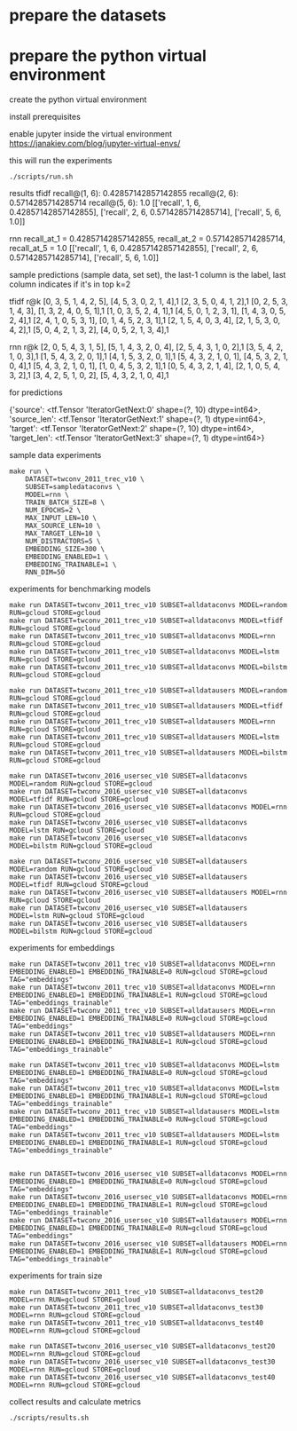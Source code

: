 
# prepare the datasets


# prepare the python virtual environment

create the python virtual environment

install prerequisites

enable jupyter inside the virtual environment
https://janakiev.com/blog/jupyter-virtual-envs/



this will run the experiments 
```shell script
./scripts/run.sh 
```

results 
tfidf
recall@(1, 6): 0.42857142857142855
recall@(2, 6): 0.5714285714285714
recall@(5, 6): 1.0
[['recall', 1, 6, 0.42857142857142855], ['recall', 2, 6, 0.5714285714285714], ['recall', 5, 6, 1.0]]


rnn
recall_at_1 = 0.42857142857142855, recall_at_2 = 0.5714285714285714, recall_at_5 = 1.0
[['recall', 1, 6, 0.42857142857142855], ['recall', 2, 6, 0.5714285714285714], ['recall', 5, 6, 1.0]]



sample predictions (sample data, set set), the last-1 column is the label, last column indicates if it's in top k=2

tfidf r@k
[0, 3, 5, 1, 4, 2, 5],
[4, 5, 3, 0, 2, 1, 4],1
[2, 3, 5, 0, 4, 1, 2],1
[0, 2, 5, 3, 1, 4, 3],
[1, 3, 2, 4, 0, 5, 1],1
[1, 0, 3, 5, 2, 4, 1],1
[4, 5, 0, 1, 2, 3, 1],
[1, 4, 3, 0, 5, 2, 4],1
[2, 4, 1, 0, 5, 3, 1],
[0, 1, 4, 5, 2, 3, 1],1
[2, 1, 5, 4, 0, 3, 4],
[2, 1, 5, 3, 0, 4, 2],1
[5, 0, 4, 2, 1, 3, 2],
[4, 0, 5, 2, 1, 3, 4],1

rnn r@k
[2, 0, 5, 4, 3, 1, 5],
[5, 1, 4, 3, 2, 0, 4],
[2, 5, 4, 3, 1, 0, 2],1
[3, 5, 4, 2, 1, 0, 3],1
[1, 5, 4, 3, 2, 0, 1],1
[4, 1, 5, 3, 2, 0, 1],1
[5, 4, 3, 2, 1, 0, 1],
[4, 5, 3, 2, 1, 0, 4],1
[5, 4, 3, 2, 1, 0, 1],
[1, 0, 4, 5, 3, 2, 1],1
[0, 5, 4, 3, 2, 1, 4],
[2, 1, 0, 5, 4, 3, 2],1
[3, 4, 2, 5, 1, 0, 2],
[5, 4, 3, 2, 1, 0, 4],1


for predictions

{'source': <tf.Tensor 'IteratorGetNext:0' shape=(?, 10) dtype=int64>, 'source_len': <tf.Tensor 'IteratorGetNext:1' shape=(?, 1) dtype=int64>, 'target': <tf.Tensor 'IteratorGetNext:2' shape=(?, 10) dtype=int64>, 'target_len': <tf.Tensor 'IteratorGetNext:3' shape=(?, 1) dtype=int64>}


sample data experiments
```shell script
make run \
    DATASET=twconv_2011_trec_v10 \
    SUBSET=sampledataconvs \
    MODEL=rnn \
    TRAIN_BATCH_SIZE=8 \
    NUM_EPOCHS=2 \
    MAX_INPUT_LEN=10 \
    MAX_SOURCE_LEN=10 \
    MAX_TARGET_LEN=10 \
    NUM_DISTRACTORS=5 \
    EMBEDDING_SIZE=300 \
    EMBEDDING_ENABLED=1 \
    EMBEDDING_TRAINABLE=1 \
    RNN_DIM=50
```

experiments for benchmarking models
```shell script
make run DATASET=twconv_2011_trec_v10 SUBSET=alldataconvs MODEL=random RUN=gcloud STORE=gcloud
make run DATASET=twconv_2011_trec_v10 SUBSET=alldataconvs MODEL=tfidf RUN=gcloud STORE=gcloud
make run DATASET=twconv_2011_trec_v10 SUBSET=alldataconvs MODEL=rnn RUN=gcloud STORE=gcloud
make run DATASET=twconv_2011_trec_v10 SUBSET=alldataconvs MODEL=lstm RUN=gcloud STORE=gcloud
make run DATASET=twconv_2011_trec_v10 SUBSET=alldataconvs MODEL=bilstm RUN=gcloud STORE=gcloud

make run DATASET=twconv_2011_trec_v10 SUBSET=alldatausers MODEL=random RUN=gcloud STORE=gcloud
make run DATASET=twconv_2011_trec_v10 SUBSET=alldatausers MODEL=tfidf RUN=gcloud STORE=gcloud
make run DATASET=twconv_2011_trec_v10 SUBSET=alldatausers MODEL=rnn RUN=gcloud STORE=gcloud
make run DATASET=twconv_2011_trec_v10 SUBSET=alldatausers MODEL=lstm RUN=gcloud STORE=gcloud
make run DATASET=twconv_2011_trec_v10 SUBSET=alldatausers MODEL=bilstm RUN=gcloud STORE=gcloud

make run DATASET=twconv_2016_usersec_v10 SUBSET=alldataconvs MODEL=random RUN=gcloud STORE=gcloud
make run DATASET=twconv_2016_usersec_v10 SUBSET=alldataconvs MODEL=tfidf RUN=gcloud STORE=gcloud
make run DATASET=twconv_2016_usersec_v10 SUBSET=alldataconvs MODEL=rnn RUN=gcloud STORE=gcloud
make run DATASET=twconv_2016_usersec_v10 SUBSET=alldataconvs MODEL=lstm RUN=gcloud STORE=gcloud
make run DATASET=twconv_2016_usersec_v10 SUBSET=alldataconvs MODEL=bilstm RUN=gcloud STORE=gcloud

make run DATASET=twconv_2016_usersec_v10 SUBSET=alldatausers MODEL=random RUN=gcloud STORE=gcloud
make run DATASET=twconv_2016_usersec_v10 SUBSET=alldatausers MODEL=tfidf RUN=gcloud STORE=gcloud
make run DATASET=twconv_2016_usersec_v10 SUBSET=alldatausers MODEL=rnn RUN=gcloud STORE=gcloud
make run DATASET=twconv_2016_usersec_v10 SUBSET=alldatausers MODEL=lstm RUN=gcloud STORE=gcloud
make run DATASET=twconv_2016_usersec_v10 SUBSET=alldatausers MODEL=bilstm RUN=gcloud STORE=gcloud
```

experiments for embeddings
```shell script
make run DATASET=twconv_2011_trec_v10 SUBSET=alldataconvs MODEL=rnn EMBEDDING_ENABLED=1 EMBEDDING_TRAINABLE=0 RUN=gcloud STORE=gcloud TAG="embeddings"
make run DATASET=twconv_2011_trec_v10 SUBSET=alldataconvs MODEL=rnn EMBEDDING_ENABLED=1 EMBEDDING_TRAINABLE=1 RUN=gcloud STORE=gcloud TAG="embeddings_trainable"
make run DATASET=twconv_2011_trec_v10 SUBSET=alldatausers MODEL=rnn EMBEDDING_ENABLED=1 EMBEDDING_TRAINABLE=0 RUN=gcloud STORE=gcloud TAG="embeddings"
make run DATASET=twconv_2011_trec_v10 SUBSET=alldatausers MODEL=rnn EMBEDDING_ENABLED=1 EMBEDDING_TRAINABLE=1 RUN=gcloud STORE=gcloud TAG="embeddings_trainable"

make run DATASET=twconv_2011_trec_v10 SUBSET=alldataconvs MODEL=lstm EMBEDDING_ENABLED=1 EMBEDDING_TRAINABLE=0 RUN=gcloud STORE=gcloud TAG="embeddings"
make run DATASET=twconv_2011_trec_v10 SUBSET=alldataconvs MODEL=lstm EMBEDDING_ENABLED=1 EMBEDDING_TRAINABLE=1 RUN=gcloud STORE=gcloud TAG="embeddings_trainable"
make run DATASET=twconv_2011_trec_v10 SUBSET=alldatausers MODEL=lstm EMBEDDING_ENABLED=1 EMBEDDING_TRAINABLE=0 RUN=gcloud STORE=gcloud TAG="embeddings"
make run DATASET=twconv_2011_trec_v10 SUBSET=alldatausers MODEL=lstm EMBEDDING_ENABLED=1 EMBEDDING_TRAINABLE=1 RUN=gcloud STORE=gcloud TAG="embeddings_trainable"


make run DATASET=twconv_2016_usersec_v10 SUBSET=alldataconvs MODEL=rnn EMBEDDING_ENABLED=1 EMBEDDING_TRAINABLE=0 RUN=gcloud STORE=gcloud TAG="embeddings"
make run DATASET=twconv_2016_usersec_v10 SUBSET=alldataconvs MODEL=rnn EMBEDDING_ENABLED=1 EMBEDDING_TRAINABLE=1 RUN=gcloud STORE=gcloud TAG="embeddings_trainable"
make run DATASET=twconv_2016_usersec_v10 SUBSET=alldatausers MODEL=rnn EMBEDDING_ENABLED=1 EMBEDDING_TRAINABLE=0 RUN=gcloud STORE=gcloud TAG="embeddings"
make run DATASET=twconv_2016_usersec_v10 SUBSET=alldatausers MODEL=rnn EMBEDDING_ENABLED=1 EMBEDDING_TRAINABLE=1 RUN=gcloud STORE=gcloud TAG="embeddings_trainable"
```

experiments for train size
```shell script
make run DATASET=twconv_2011_trec_v10 SUBSET=alldataconvs_test20 MODEL=rnn RUN=gcloud STORE=gcloud
make run DATASET=twconv_2011_trec_v10 SUBSET=alldataconvs_test30 MODEL=rnn RUN=gcloud STORE=gcloud
make run DATASET=twconv_2011_trec_v10 SUBSET=alldataconvs_test40 MODEL=rnn RUN=gcloud STORE=gcloud

make run DATASET=twconv_2016_usersec_v10 SUBSET=alldataconvs_test20 MODEL=rnn RUN=gcloud STORE=gcloud
make run DATASET=twconv_2016_usersec_v10 SUBSET=alldataconvs_test30 MODEL=rnn RUN=gcloud STORE=gcloud
make run DATASET=twconv_2016_usersec_v10 SUBSET=alldataconvs_test40 MODEL=rnn RUN=gcloud STORE=gcloud
```

collect results and calculate metrics
```shell script
./scripts/results.sh
```